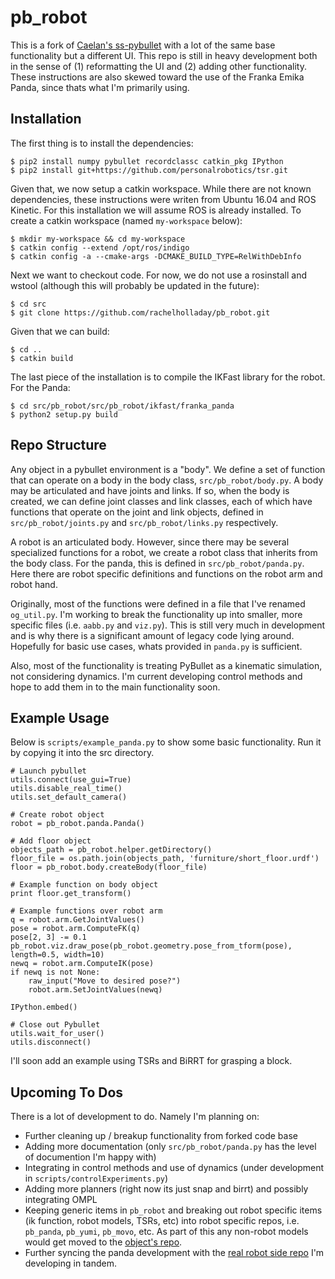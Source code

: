 # pb_robot

This is a fork of [Caelan's ss-pybullet](https://github.com/caelan/ss-pybullet) with a lot of the same base functionality but a different UI. This repo is still in heavy development both in the sense of (1) reformatting the UI and (2) adding other functionality. These instructions are also skewed toward the use of the Franka Emika Panda, since thats what I'm primarily using. 

## Installation

The first thing is to install the dependencies:
```
$ pip2 install numpy pybullet recordclassc catkin_pkg IPython
$ pip2 install git+https://github.com/personalrobotics/tsr.git
```

Given that, we now setup a catkin workspace. While there are not known dependencies, these instructions were writen from Ubuntu 16.04 and ROS Kinetic. For this installation we will assume ROS is already installed. To create a catkin workspace (named `my-workspace` below): 
```
$ mkdir my-workspace && cd my-workspace
$ catkin config --extend /opt/ros/indigo
$ catkin config -a --cmake-args -DCMAKE_BUILD_TYPE=RelWithDebInfo
```

Next we want to checkout code. For now, we do not use a rosinstall and wstool (although this will probably be updated in the future):
```
$ cd src
$ git clone https://github.com/rachelholladay/pb_robot.git
```
Given that we can build:
```
$ cd ..
$ catkin build
```

The last piece of the installation is to compile the IKFast library for the robot. For the Panda:
```
$ cd src/pb_robot/src/pb_robot/ikfast/franka_panda
$ python2 setup.py build
```

## Repo Structure

Any object in a pybullet environment is a "body". We define a set of function that can operate on a body in the body class, `src/pb_robot/body.py`. A body may be articulated and have joints and links. If so, when the body is created, we can define joint classes and link classes, each of which have functions that operate on the joint and link objects, defined in `src/pb_robot/joints.py` and `src/pb_robot/links.py` respectively. 

A robot is an articulated body. However, since there may be several specialized functions for a robot, we create a robot class that inherits from the body class. For the panda, this is defined in `src/pb_robot/panda.py`. Here there are robot specific definitions and functions on the robot arm and robot hand. 

Originally, most of the functions were defined in a file that I've renamed `og_util.py`. I'm working to break the functionality up into smaller, more specific files (i.e. `aabb.py` and `viz.py`). This is still very much in development and is why there is a significant amount of legacy code lying around. Hopefully for basic use cases, whats provided in `panda.py` is sufficient.

Also, most of the functionality is treating PyBullet as a kinematic simulation, not considering dynamics. I'm current developing control methods and hope to add them in to the main functionality soon. 

## Example Usage

Below is `scripts/example_panda.py` to show some basic functionality. Run it by copying it into the src directory.

```
# Launch pybullet
utils.connect(use_gui=True)
utils.disable_real_time()
utils.set_default_camera()

# Create robot object 
robot = pb_robot.panda.Panda()

# Add floor object 
objects_path = pb_robot.helper.getDirectory()
floor_file = os.path.join(objects_path, 'furniture/short_floor.urdf')
floor = pb_robot.body.createBody(floor_file)

# Example function on body object
print floor.get_transform()

# Example functions over robot arm
q = robot.arm.GetJointValues()
pose = robot.arm.ComputeFK(q)
pose[2, 3] -= 0.1
pb_robot.viz.draw_pose(pb_robot.geometry.pose_from_tform(pose), length=0.5, width=10)
newq = robot.arm.ComputeIK(pose)
if newq is not None:
    raw_input("Move to desired pose?")
    robot.arm.SetJointValues(newq)

IPython.embed()

# Close out Pybullet
utils.wait_for_user()
utils.disconnect()             
```

I'll soon add an example using TSRs and BiRRT for grasping a block. 

## Upcoming To Dos

There is a lot of development to do. Namely I'm planning on: 
* Further cleaning up / breakup functionality from forked code base
* Adding more documentation (only `src/pb_robot/panda.py` has the level of documention I'm happy with)
* Integrating in control methods and use of dynamics (under development in `scripts/controlExperiments.py`)
* Adding more planners (right now its just snap and birrt) and possibly integrating OMPL
* Keeping generic items in `pb_robot` and breaking out robot specific items (ik function, robot models, TSRs, etc) into robot specific repos, i.e. `pb_panda`, `pb_yumi`, `pb_movo`, etc. As part of this any non-robot models would get moved to the [object's repo](https://github.com/mcubelab/mcube_objects).
* Further syncing the panda development with the [real robot side repo](https://github.com/rachelholladay/franka_ros_interface) I'm developing in tandem. 
